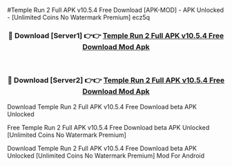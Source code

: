 #Temple Run 2 Full APK v10.5.4 Free Download [APK-MOD] - APK Unlocked - [Unlimited Coins No Watermark Premium] ecz5q



<div align="center">

<h3>🔴 Download [Server1] 👉👉 <a href="https://momento.my/?title=Temple_Run_2_Full_APK_v10.5.4_Free_Download">Temple Run 2 Full APK v10.5.4 Free Download Mod Apk</a></h3><br>

<h3>🔴 Download [Server2] 👉👉 <a href="https://momento.my/?title=Temple_Run_2_Full_APK_v10.5.4_Free_Download">Temple Run 2 Full APK v10.5.4 Free Download Mod Apk</a></h3>
</div>



Download Temple Run 2 Full APK v10.5.4 Free Download beta APK Unlocked

Free Temple Run 2 Full APK v10.5.4 Free Download beta APK Unlocked [Unlimited Coins No Watermark Premium]

Download Temple Run 2 Full APK v10.5.4 Free Download beta APK Unlocked [Unlimited Coins No Watermark Premium] Mod For Android
